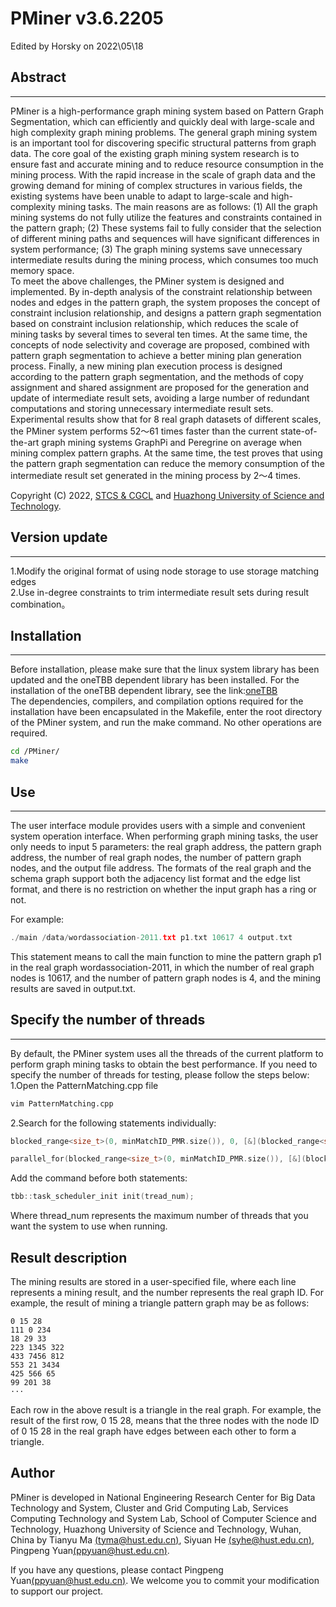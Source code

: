 # PMiner v3.6.2205
Edited by Horsky on 2022\05\18

## Abstract
---
PMiner is a high-performance graph mining system based on Pattern Graph Segmentation, which can efficiently and quickly deal with large-scale and high complexity graph mining problems.
The general graph mining system is an important tool for discovering specific structural patterns from graph data. The core goal of the existing graph mining system research is to ensure fast and accurate mining and to reduce resource consumption in the mining process. With the rapid increase in the scale of graph data and the growing demand for mining of complex structures in various fields, the existing systems have been unable to adapt to large-scale and high-complexity mining tasks. The main reasons are as follows: (1) All the graph mining systems do not fully utilize the features and constraints contained in the pattern graph; (2) These systems fail to fully consider that the selection of different mining paths and sequences will have significant differences in system performance; (3) The graph mining systems save unnecessary intermediate results during the mining process, which consumes too much memory space.\
To meet the above challenges, the PMiner system is designed and implemented. By in-depth analysis of the constraint relationship between nodes and edges in the pattern graph, the system proposes the concept of constraint inclusion relationship, and designs a pattern graph segmentation based on constraint inclusion relationship, which reduces the scale of mining tasks by several times to several ten times. At the same time, the concepts of node selectivity and coverage are proposed, combined with pattern graph segmentation to achieve a better mining plan generation process. Finally, a new mining plan execution process is designed according to the pattern graph segmentation, and the methods of copy assignment and shared assignment are proposed for the generation and update of intermediate result sets, avoiding a large number of redundant computations and storing unnecessary intermediate result sets.\
Experimental results show that for 8 real graph datasets of different scales, the PMiner system performs 52～61 times faster than the current state-of-the-art graph mining systems GraphPi and Peregrine on average when mining complex pattern graphs. At the same time, the test proves that using the pattern graph segmentation can reduce the memory consumption of the intermediate result set generated in the mining process by 2～4 times.

Copyright (C) 2022, [STCS & CGCL](http://grid.hust.edu.cn/) and [Huazhong University of Science and Technology](https://www.hust.edu.cn/).

## Version update
---
1.Modify the original format of using node storage to use storage matching edges \
2.Use in-degree constraints to trim intermediate result sets during result combination。

## Installation
---
Before installation, please make sure that the linux system library has been updated and the oneTBB dependent library has been installed. For the installation of the oneTBB dependent library, see the link:[oneTBB](https://spec.oneapi.io/versions/latest/elements/oneTBB/source/nested-index.html)\
The dependencies, compilers, and compilation options required for the installation have been encapsulated in the Makefile, enter the root directory of the PMiner system, and run the make command. No other operations are required.
```bash
cd /PMiner/
make
```

## Use
---
The user interface module provides users with a simple and convenient system operation interface. When performing graph mining tasks, the user only needs to input 5 parameters: the real graph address, the pattern graph address, the number of real graph nodes, the number of pattern graph nodes, and the output file address. The formats of the real graph and the schema graph support both the adjacency list format and the edge list format, and there is no restriction on whether the input graph has a ring or not.

For example:
```C++
./main /data/wordassociation-2011.txt p1.txt 10617 4 output.txt
```
This statement means to call the main function to mine the pattern graph p1 in the real graph wordassociation-2011, in which the number of real graph nodes is 10617, and the number of pattern graph nodes is 4, and the mining results are saved in output.txt.

## Specify the number of threads
---
By default, the PMiner system uses all the threads of the current platform to perform graph mining tasks to obtain the best performance. If you need to specify the number of threads for testing, please follow the steps below:\
1.Open the PatternMatching.cpp file
```bash
vim PatternMatching.cpp
```
2.Search for the following statements individually:
```C++
blocked_range<size_t>(0, minMatchID_PMR.size()), 0, [&](blocked_range<size_t>
```
```C++
parallel_for(blocked_range<size_t>(0, minMatchID_PMR.size()), [&](blocked_range<size_t> r)
```
Add the command before both statements:
```C++
tbb::task_scheduler_init init(tread_num);
```
Where thread_num represents the maximum number of threads that you want the system to use when running.

## Result description
The mining results are stored in a user-specified file, where each line represents a mining result, and the number represents the real graph ID. For example, the result of mining a triangle pattern graph may be as follows:
```
0 15 28
111 0 234
18 29 33
223 1345 322
433 7456 812
553 21 3434
425 566 65
99 201 38
···
```
Each row in the above result is a triangle in the real graph. For example, the result of the first row, 0 15 28, means that the three nodes with the node ID of 0 15 28 in the real graph have edges between each other to form a triangle.

## Author
PMiner is developed in National Engineering Research Center for Big Data Technology and System, Cluster and Grid Computing Lab, Services Computing Technology and System Lab, School of Computer Science and Technology, Huazhong University of Science and Technology, Wuhan, China by Tianyu Ma [(tyma@hust.edu.cn)](tyma@hust.edu.cn), Siyuan He [(syhe@hust.edu.cn)](syhe@hust.edu.cn), Pingpeng Yuan[(ppyuan@hust.edu.cn)](ppyuan@hust.edu.cn).

If you have any questions, please contact Pingpeng Yuan[(ppyuan@hust.edu.cn)](ppyuan@hust.edu.cn). We welcome you to commit your modification to support our project.
